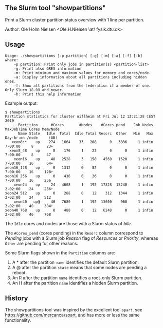 The Slurm tool "showpartitions"
-------------------------------

Print a Slurm cluster partition status overview with 1 line per partition.

Author: Ole Holm Nielsen <Ole.H.Nielsen \at/ fysik.dtu.dk>

Usage
-----

```
Usage: ./showpartitions [-p partition] [-g] [-m] [-a] [-f] [-h]
where:
	-p partition: Print only jobs in partition(s) <partition-list>
	-g: Print also GRES information
	-m: Print minimum and maximum values for memory and cores/node.
	-a: Display information about all partitions including hidden ones.
	-f: Show all partitions from the federation if a member of one. Only Slurm 18.08 and newer.
	-h: Print this help information

```

Example output:

```
$ showpartitions 
Partition statistics for cluster niflheim at Fri Jul 12 13:21:28 CEST 2019
      Partition      #Cores       #Nodes    #Cores_pend    Job_Nodes MaxJobTime Cores Mem/Node
      Name State   Idle  Total  Idle Total Resorc  Other   Min   Max  Day-hr:mn /node     (GB)
   xeon8:*    up    274   1664    33   208      0   3836     1 infin    7-00:00     8      23+
  xeon8_48    up      8    176     1    22      0      0     1 infin    7-00:00     8      47 
    xeon16    up     48   2528     3   158   4560   1520     1 infin    7-00:00    16      64+
xeon16_128    up      0   1312     0    82      0      0     1 infin    7-00:00    16     128+
xeon16_256    up      0    416     0    26      0      0     1 infin    7-00:00    16     256 
    xeon24    up     24   4608     1   192  17328  15240     1 infin    2-02:00    24     256+
xeon24_512    up      0    288     0    12    312   1344     1 infin    2-02:00    24     512 
    xeon40   up@     40   7680     1   192  13600    960     1 infin    2-02:00    40     384+
xeon40_768    up      0    480     0    12   6240      0     1 infin    2-02:00    40     768 
```

The ```Idle``` cores and nodes are those with a Slurm status of *Idle*.

The ```#Cores_pend``` (cores pending) in the ```Resorc``` column correspond to
*Pending* jobs with a Slurm job *Reason* flag of *Resources* or *Priority*,
whereas ```Other``` are pending for other reasons.

Some Slurm flags shown in the ```Partition``` columns are:

1. A \* after the partition ```name``` identifies the default Slurm partition.
2. A @ after the partition ```state``` means that some nodes are pending a reboot.
3. An R after the partition ```name``` identifies a root-only Slurm partition.
4. An H after the partition ```name``` identifies a hidden Slurm partition.

History
-------

The showpartitions tool was inspired by the excellent tool ```spart```, see https://github.com/mercanca/spart,
and has more or less the same functionality.
